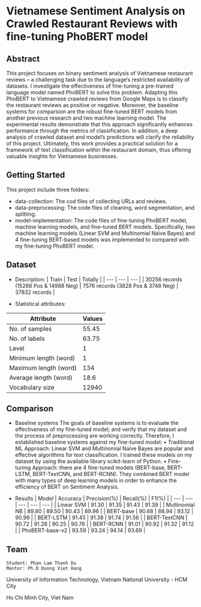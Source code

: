 # Vietnamese Sentiment Analysis on Crawled Restaurant Reviews with fine-tuning PhoBERT model

## Abstract

This project focuses on binary sentiment analysis of Vietnamese restaurant reviews – a challenging task due to the language’s restricted availability of datasets. I investigate the effectiveness of fine-tuning a pre-trained language model named PhoBERT to solve this problem. Adapting this PhoBERT to Vietnamese crawled reviews from Google Maps is to classify the restaurant reviews as positive or negative. Moreover, the baseline systems for comparsion are the robust fine-tuned BERT models from another previous research and two machine learning model. The experimental results demonstrate that this approach significantly enhances performance through the metrics of classification. In addition, a deep analysis of crawled dataset and model’s predictions will clarify the reliability of this project. Ultimately, this work provides a practical solution for a framework of text classification within the restaurant domain, thus offering valuable insights for Vietnamese businesses.

## Getting Started

This project include three folders:
* data-collection: The cod files of collecting URLs and reviews.
* data-preprocessing: The code files of cleaning, word segmentation, and splitting.
* model-implementation: The code files of fine-tuning PhoBERT model, machine learning models, and fine-tuned BERT models. Specifically, two machine learning models (Linear SVM and Multinomial Naïve Bayes) and 4 fine-tuning BERT-based models was implemented to compared with my fine-tuning PhoBERT model.

## Dataset

* Description:
| Train | Test | Totally |
| --- | --- | --- |
| 30256 records (15268 Pos & 14988 Neg) | 7576 records (3828 Pos & 3748 Neg) | 37832 records |

* Statistical attributes:

| Attribute | Values |
| --- | --- |
| No. of samples | 55.45 |
| No. of labels | 63.75 |
| Level | 1 |
| Minimum length (word) | 1 |
| Maximum length (word) | 134 |
| Average length (word) | 18.6 |
| Vocabulary size | 12940 |

## Comparison

* Baseline systems
The goals of baseline systems is to evaluate the effectiveness of my fine-tuned model; and verify that my dataset and the process of preprocessing are working correctly. Therefore, I established baseline systems against my fine-tuned model:
•	Traditional ML Approach: Linear SVM and Multinomial Naïve Bayes are popular and effective algorithms for text classification. I trained these models on my dataset by using the available library scikit-learn of Python.
•	Fine-tuning Approach: there are 4 fine-tuned models (BERT-base, BERT-LSTM, BERT-TextCNN, and BERT-RCNN). They combined BERT model with many types of deep learning models in order to enhance the efficiency of BERT on Sentiment Analysis.

* Results
| Model | Accuracy | Precision(%) | Recall(%) | F1(%) |
| --- | --- | --- | --- | --- |
| Linear SVM | 91.30 | 91.35 | 91.43 | 91.39 |
| Multinomial NB | 89.80 | 89.50 | 90.43 | 89.96 |
| BERT-base | 90.68 | 88.94 | 93.12 | 90.99 |
| BERT-LSTM | 91.45 | 91.38 | 91.74 | 91.56 |
| BERT-TextCNN | 90.72 | 91.28 | 90.25 | 90.76 |
| BERT-RCNN | 91.01 | 90.92 | 91.32 | 91.12 |
| PhoBERT-base-v2 | 93.59 | 93.24 | 94.14 | 93.69 |

## Team

```
Student: Phan Lam Thanh Du
Mentor: Ph.D Duong Viet Hang
```

University of Information Technology, Vietnam National University - HCM City

Ho Chi Minh City, Viet Nam